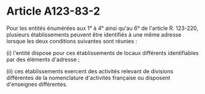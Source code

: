 # Article A123-83-2

Pour les entités énumérées aux 1° à 4° ainsi qu'au 6° de l'article R. 123-220, plusieurs établissements peuvent être identifiés à une même adresse lorsque les deux conditions suivantes sont réunies :

(i) l'entité dispose pour ces établissements de locaux différents identifiables par des éléments d'adresse ;

(ii) ces établissements exercent des activités relevant de divisions différentes de la nomenclature d'activités française ou disposent d'enseignes différentes.

